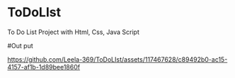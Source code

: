 # ToDoLIst
To Do List Project with Html, Css, Java Script

#Out put



https://github.com/Leela-369/ToDoLIst/assets/117467628/c89492b0-ac15-4157-af1b-1d89bee1860f


